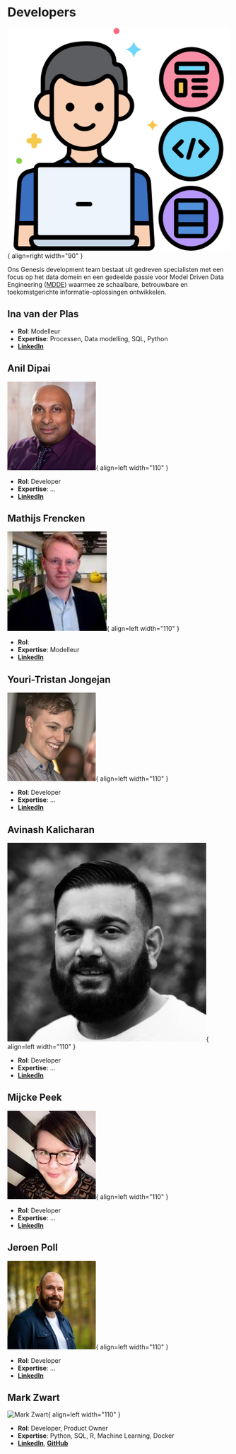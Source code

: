 # Developers

![Developers](images/developers.png){ align=right width="90" }

Ons Genesis development team bestaat uit gedreven specialisten met een focus op het data domein en een gedeelde passie voor Model Driven Data Engineering ([MDDE](https://en.wikipedia.org/wiki/Model-driven_engineering)) waarmee ze schaalbare, betrouwbare en toekomstgerichte informatie-oplossingen ontwikkelen.

## Ina van der Plas

* **Rol**: Modelleur
* **Expertise**: Processen, Data modelling, SQL, Python
* **[LinkedIn](https://github.com/sara-vries)**

## Anil Dipai

![Anil Dipai](images/anil_dipai.jpeg){ align=left width="110" }

* **Rol**: Developer
* **Expertise**: ...
* **[LinkedIn](https://www.linkedin.com/in/anil-dipai-3a4a096/)**

## Mathijs Frencken

![Mathijs Frencken](images/mathijs_frencken.jpg){ align=left width="110" }

* **Rol**:
* **Expertise**: Modelleur
* **[LinkedIn](https://www.linkedin.com/in/mathijsfrencken/)**

## Youri-Tristan Jongejan

![Youri-Tristan Jongejan](images/youri_tristan_jongejan.jpeg){ align=left width="110" }

* **Rol**: Developer
* **Expertise**: ...
* **[LinkedIn](https://www.linkedin.com/in/youritristanjongejan/)**

## Avinash Kalicharan

![Avinash Kalicharan](images/avinash_kalicharan.jpeg){ align=left width="110" }

* **Rol**: Developer
* **Expertise**: ...
* **[LinkedIn](https://www.linkedin.com/in/avinashkalicharan/)**

## Mijcke Peek

![Mijcke Peek](images/mijcke_peek.jpeg){ align=left width="110" }

* **Rol**: Developer
* **Expertise**: ...
* **[LinkedIn](https://www.linkedin.com/in/mijckepeek/)**

## Jeroen Poll

![Jeroen Poll](images/jeroen_poll.jpeg){ align=left width="110" }

* **Rol**: Developer
* **Expertise**: ...
* **[LinkedIn](https://www.linkedin.com/in/jeroenpoll/)**

## Mark Zwart

![Mark Zwart](images/mark_zwart.jpeg){ align=left width="110" }

* **Rol**: Developer, Product Owner
* **Expertise**: Python, SQL, R, Machine Learning, Docker
* **[LinkedIn](https://www.linkedin.com/in/markzwart76/)**, **[GitHub](https://github.com/mark-me)**
